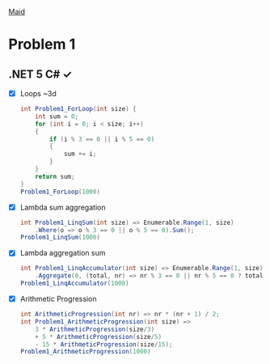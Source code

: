 [Maid](README.md)

# Problem 1
## .NET 5 C# ✓
- [x] Loops ~3d
    ```csharp
    int Problem1_ForLoop(int size) {
        int sum = 0;
        for (int i = 0; i < size; i++)
        {
            if (i % 3 == 0 || i % 5 == 0)
            {
                sum += i;
            }
        }
        return sum;
    }
    Problem1_ForLoop(1000)
    ```
- [x] Lambda sum aggregation
    ```csharp
    int Problem1_LinqSum(int size) => Enumerable.Range(1, size)
        .Where(o => o % 3 == 0 || o % 5 == 0).Sum();
    Problem1_LinqSum(1000)
    ```
- [x] Lambda aggregation sum
    ```csharp
    int Problem1_LinqAccumulator(int size) => Enumerable.Range(1, size)
        .Aggregate(0, (total, nr) => nr % 3 == 0 || nr % 5 == 0 ? total + nr : total);
    Problem1_LinqAccumulator(1000)
    ```
- [x] Arithmetic Progression
    ```csharp
    int ArithmeticProgression(int nr) => nr * (nr + 1) / 2;
    int Problem1_ArithmeticProgression(int size) =>  
        3 * ArithmeticProgression(size/3)
        + 5 * ArithmeticProgression(size/5)
        - 15 * ArithmeticProgression(size/15);
    Problem1_ArithmeticProgression(1000)
    ```